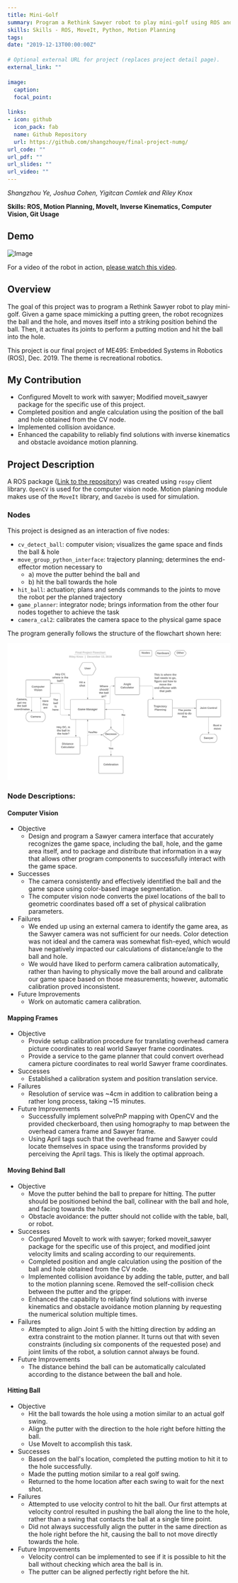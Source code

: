 ```yaml
---
title: Mini-Golf
summary: Program a Rethink Sawyer robot to play mini-golf using ROS and MoveIt. 
skills: Skills - ROS, MoveIt, Python, Motion Planning
tags:
date: "2019-12-13T00:00:00Z"

# Optional external URL for project (replaces project detail page).
external_link: ""

image:
  caption:
  focal_point:

links:
- icon: github
  icon_pack: fab
  name: Github Repository
  url: https://github.com/shangzhouye/final-project-numg/
url_code: ""
url_pdf: ""
url_slides: ""
url_video: ""
---
```


*Shangzhou Ye, Joshua Cohen, Yigitcan Comlek and Riley Knox*

**Skills: ROS, Motion Planning, MoveIt, Inverse Kinematics, Computer Vision, Git Usage**

## Demo

![Image](https://github.com/shangzhouye/final-project-numg/blob/master/pictures/demo.gif?raw=true)

For a video of the robot in action, [please watch this video](https://www.youtube.com/watch?v=8vYBKLIraps).

## Overview

The goal of this project was to program a Rethink Sawyer robot to play mini-golf. Given a game space mimicking a putting green, the robot recognizes the ball and the hole, and moves itself into a striking position behind the ball. Then, it actuates its joints to perform a putting motion and hit the ball into the hole. 

This project is our final project of ME495: Embedded Systems in Robotics (ROS), Dec. 2019. The theme is recreational robotics.

## My Contribution

- Configured MoveIt to work with sawyer; Modified moveit_sawyer package for the specific use of this project.
- Completed position and angle calculation using the position of the ball and hole obtained from the CV node.
- Implemented collision avoidance.
- Enhanced the capability to reliably find solutions with inverse kinematics and obstacle avoidance motion planning.

## Project Description

A ROS package ([Link to the repository](https://github.com/shangzhouye/final-project-numg/)) was created using `rospy` client library. `OpenCV` is used for the computer vision node. Motion planing module makes use of the `MoveIt` library, and `Gazebo` is used for simulation.

### Nodes

This project is designed as an interaction of five nodes:

- `cv_detect_ball`: computer vision; visualizes the game space and finds the ball & hole
- `move_group_python_interface`: trajectory planning; determines the end-effector motion necessary to 
  - a) move the putter behind the ball and 
  - b) hit the ball towards the hole
- `hit_ball`: actuation; plans and sends commands to the joints to move the robot per the planned trajectory
- `game_planner`: integrator node; brings information from the other four nodes together to achieve the task
- `camera_cal2`: calibrates the camera space to the physical game space

The program generally follows the structure of the flowchart shown here:

![flowchart](https://github.com/shangzhouye/final-project-numg/blob/master/pictures/FinalProjectFlowchart.png?raw=true)

### Node Descriptions:

#### Computer Vision

- Objective
    - Design and program a Sawyer camera interface that accurately recognizes the game space, including the ball, hole, and the game area itself, and to package and distribute that information in a way that allows other program components to successfully interact with the game space.
- Successes
    - The camera consistently and effectively identified the ball and the game space using color-based image segmentation.
    - The computer vision node converts the pixel locations of the ball to geometric coordinates based off a set of physical calibration parameters.
- Failures
    - We ended up using an external camera to identify the game area, as the Sawyer camera was not sufficient for our needs. Color detection was not ideal and the camera was somewhat fish-eyed, which would have negatively impacted our calculations of distance/angle to the ball and hole.
    - We would have liked to perform camera calibration automatically, rather than having to physically move the ball around and calibrate our game space based on those measurements; however, automatic calibration proved inconsistent.
- Future Improvements
    - Work on automatic camera calibration.

#### Mapping Frames

- Objective
    - Provide setup calibration procedure for translating overhead camera picture coordinates to real world Sawyer frame coordinates.
    - Provide a service to the game planner that could convert overhead camera picture coordinates to real world Sawyer frame coordinates.
- Successes
    - Established a calibration system and position translation service.
- Failures
    - Resolution of service was ~4cm in addition to calibration being a rather long process, taking ~15 minutes.
- Future Improvements
    - Successfully implement solvePnP mapping with OpenCV and the provided checkerboard, then using homography to map between the overhead camera frame and Sawyer frame.
    - Using April tags such that the overhead frame and Sawyer could locate themselves in space using the transforms provided by perceiving the April tags. This is likely the optimal approach.

#### Moving Behind Ball

- Objective
    - Move the putter behind the ball to prepare for hitting. The putter should be positioned behind the ball, collinear with the ball and hole, and facing towards the hole.
    - Obstacle avoidance: the putter should not collide with the table, ball, or robot.
- Successes
    - Configured MoveIt to work with sawyer; forked moveit_sawyer package for the specific use of this project, and modified joint velocity limits and scaling according to our requirements.
    - Completed position and angle calculation using the position of the ball and hole obtained from the CV node.
    - Implemented collision avoidance by adding the table, putter, and ball to the motion planning scene. Removed the self-collision check between the putter and the gripper.
    - Enhanced the capability to reliably find solutions with inverse kinematics and obstacle avoidance motion planning by requesting the numerical solution multiple times.
- Failures
    - Attempted to align Joint 5 with the hitting direction by adding an extra constraint to the motion planner. It turns out that with seven constraints (including six components of the requested pose) and joint limits of the robot, a solution cannot always be found.
- Future Improvements
    - The distance behind the ball can be automatically calculated according to the distance between the ball and hole.

#### Hitting Ball

- Objective
    - Hit the ball towards the hole using a motion similar to an actual golf swing.
    - Align the putter with the direction to the hole right before hitting the ball.
    - Use MoveIt to accomplish this task.
- Successes
    - Based on the ball's location, completed the putting motion to hit it to the hole successfully.
    - Made the putting motion similar to a real golf swing.
    - Returned to the home location after each swing to wait for the next shot.
- Failures
    - Attempted to use velocity control to hit the ball. Our first attempts at velocity control resulted in pushing the ball along the line to the hole, rather than a swing that contacts the ball at a single time point.
    - Did not always successfully align the putter in the same direction as the hole right before the hit, causing the ball to not move directly towards the hole.
- Future Improvements
    - Velocity control can be implemented to see if it is possible to hit the ball without checking which area the ball is in.
    - The putter can be aligned perfectly right before the hit.
